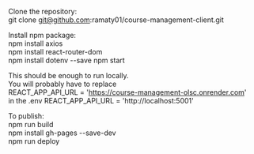 Clone the repository:  
git clone git@github.com:ramaty01/course-management-client.git  

Install npm package:  
npm install axios  
npm install react-router-dom  
npm install dotenv --save
npm start  
  
This should be enough to run locally.  
You will probably have to replace  
REACT_APP_API_URL = 'https://course-management-olsc.onrender.com'  
in the .env 
REACT_APP_API_URL = 'http://localhost:5001'  
    
To publish:  
npm run build  
npm install gh-pages --save-dev  
npm run deploy  
  